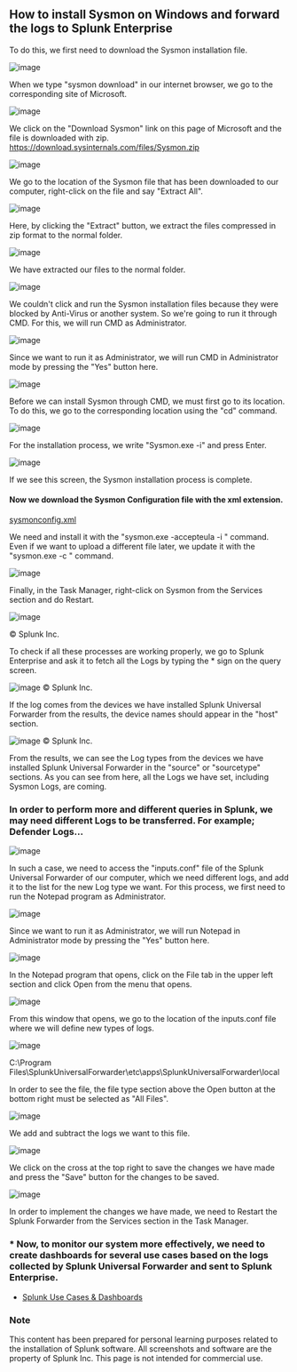 ## How to install Sysmon on Windows and forward the logs to Splunk Enterprise

To do this, we first need to download the Sysmon installation file.

![image](https://github.com/user-attachments/assets/1b4609b5-eb3f-45ab-9501-00f62ac194cd)

When we type "sysmon download" in our internet browser, we go to the corresponding site of Microsoft.

![image](https://github.com/user-attachments/assets/18034b9a-7ae6-47cc-80dd-a5149d287fc3)

We click on the "Download Sysmon" link on this page of Microsoft and the file is downloaded with zip.
https://download.sysinternals.com/files/Sysmon.zip

![image](https://github.com/user-attachments/assets/8f748ba6-c97b-49a5-96d8-996160dad948)

We go to the location of the Sysmon file that has been downloaded to our computer, right-click on the file and say "Extract All".

![image](https://github.com/user-attachments/assets/10418c98-c6ce-4989-b603-ca3c51da51f8)

Here, by clicking the "Extract" button, we extract the files compressed in zip format to the normal folder.

![image](https://github.com/user-attachments/assets/ced5de56-4c4e-4b45-b643-7192faf74276)

 We have extracted our files to the normal folder.

![image](https://github.com/user-attachments/assets/f710babd-8312-417f-91fc-473fcd294edb)

We couldn't click and run the Sysmon installation files because they were blocked by Anti-Virus or another system. So we're going to run it through CMD. For this,  we will run CMD as Administrator.

![image](https://github.com/user-attachments/assets/92383c24-af6d-471f-adfd-eaaa89b3ab76)

Since we want to run it as Administrator, we will run CMD in Administrator mode by pressing the "Yes" button here.

![image](https://github.com/user-attachments/assets/d7441982-1612-4151-8ef5-4e635b1e75f1)

Before we can install Sysmon through CMD, we must first go to its location. To do this, we go to the corresponding location using the "cd" command.

![image](https://github.com/user-attachments/assets/8a9efc03-c81c-4c6f-939d-0bf74a64d548)

For the installation process, we write "Sysmon.exe -i" and press Enter.

![image](https://github.com/user-attachments/assets/fb3a6c76-f019-4112-a3ab-792b444bf87d)

If we see this screen, the Sysmon installation process is complete.

#### Now we download the Sysmon Configuration  file with the xml extension.

[sysmonconfig.xml](https://github.com/olafhartong/sysmon-modular)

We need and install it with the "sysmon.exe -accepteula -i <file name>" command. 
Even if we want to upload a different file later, we  update it with the "sysmon.exe -c <new file name>" command.

![image](https://github.com/user-attachments/assets/2a1b2b71-47b2-4ef4-a185-2b32510c420e)

Finally,  in the Task Manager, right-click on Sysmon from the Services section  and do Restart.

![image](https://github.com/user-attachments/assets/476110ee-8d37-4a81-a043-53e5641fd25f) 

© Splunk Inc.

To check if all these processes are working properly, we go to Splunk Enterprise and  ask it to fetch all the Logs by typing the * sign on the query screen.

![image](https://github.com/user-attachments/assets/b0a7876d-ec5b-4f38-8fc7-cb76cd45d8d8) © Splunk Inc.

 If the log comes from the devices we have installed Splunk Universal Forwarder from the results, the device names should appear in the "host" section.

![image](https://github.com/user-attachments/assets/c439c1e4-4816-4210-8eb2-828f686ff73a) © Splunk Inc.

 From the results, we can see the Log types from the devices we have installed Splunk Universal Forwarder in the "source" or "sourcetype" sections. As you can see from here, all the Logs we have set, including Sysmon Logs, are coming.


### In  order to perform more and different queries in Splunk, we may need different Logs to be transferred. For example; Defender Logs...

![image](https://github.com/user-attachments/assets/c3daa624-070d-4b96-abe8-1e586b0de5a3)

In such a case, we need to access the "inputs.conf" file of the Splunk Universal Forwarder of our computer, which we need different logs, and add it to the list for the new Log type we want.
For this process, we first need to run the Notepad program as Administrator. 

![image](https://github.com/user-attachments/assets/aa265a44-26d2-467b-9d5a-b0e0a27ce0c5)

Since we want to run it as Administrator, we will run Notepad in Administrator mode by pressing the "Yes" button here.

![image](https://github.com/user-attachments/assets/d3385f73-1eb3-4f5d-b812-7085fe9eeec1)

In the Notepad program that opens, click on the File tab in the upper left section  and click Open from the menu that opens.

![image](https://github.com/user-attachments/assets/ee6dd3a0-cad8-40aa-83b5-c6843c359ad3)

From this window that opens, we go to the location of the inputs.conf file where we will define new types of logs.

![image](https://github.com/user-attachments/assets/7fa47c02-b0bb-45f7-ad8e-2e0728ae836a)

C:\Program Files\SplunkUniversalForwarder\etc\apps\SplunkUniversalForwarder\local

In order to see the file, the file type section above the Open button at the bottom right must be selected as "All Files".

![image](https://github.com/user-attachments/assets/95a98c04-349a-4e6a-b1aa-dc9a77020b44)

We add and subtract the logs we want to this file.

![image](https://github.com/user-attachments/assets/f0ea5c8a-139b-45fe-b23d-50c4314db0d7)

We click on the cross at the top right to save the changes we have made and press the "Save" button for the changes to be saved.

![image](https://github.com/user-attachments/assets/24003f1f-1e92-43af-966c-d3d1c5015f52)

In order to implement the changes we have made, we need to Restart the Splunk Forwarder from the Services section in the Task Manager.

### * Now, to monitor our system more effectively, we need to create dashboards for several use cases based on the logs collected by Splunk Universal Forwarder and sent to Splunk Enterprise.

- [Splunk Use Cases & Dashboards](https://github.com/ademataydir/splunk-use-cases)

### Note
This content has been prepared for personal learning purposes related to the installation of Splunk software. All screenshots and software are the property of Splunk Inc. This page is not intended for commercial use.
